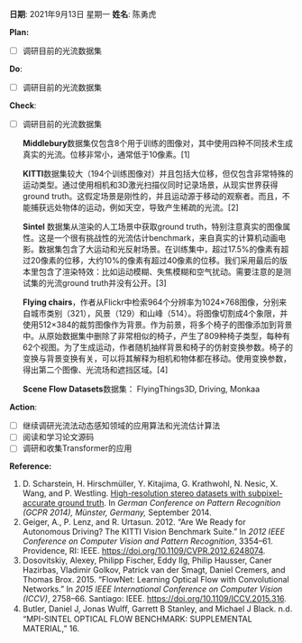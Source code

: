 **日期**: 2021年9月13日 星期一      **姓名**: 陈勇虎 

**Plan:**

- [ ]  调研目前的光流数据集

**Do**:

- [ ] 调研目前的光流数据集

**Check**:

- [ ] 调研目前的光流数据集

  **Middlebury**数据集仅包含8个用于训练的图像对，其中使用四种不同技术生成真实的光流。位移非常小，通常低于10像素。[1]

  **KITTI**数据集较大（194个训练图像对）并且包括大位移，但仅包含非常特殊的运动类型。通过使用相机和3D激光扫描仪同时记录场景，从现实世界获得ground truth。这假定场景是刚性的，并且运动源于移动的观察者。而且，不能捕获远处物体的运动，例如天空，导致产生稀疏的光流。[2]

  **Sintel** 数据集从渲染的人工场景中获取ground truth，特别注意真实的图像属性。这是一个很有挑战性的光流估计benchmark，来自真实的计算机动画电影。数据集包含了大运动和光反射场景。在训练集中，超过17.5%的像素有超过20像素的位移，大约10%的像素有超过40像素的位移。我们采用最后的版本里包含了渲染特效：比如运动模糊、失焦模糊和空气扰动。需要注意的是测试集的光流ground truth并没有公开。[3]

  **Flying chairs**，作者从Flickr中检索964个分辨率为1024×768图像，分别来自城市类别（321），风景（129）和山峰（514）。将图像切割成4个象限，并使用512×384的裁剪图像作为背景。作为前景，将多个椅子的图像添加到背景中。从原始数据集中删除了非常相似的椅子，产生了809种椅子类型，每种有62个视图。为了生成运动，作者随机抽样背景和椅子的仿射变换参数。椅子的变换与背景变换有关，可以将其解释为相机和物体都在移动。使用变换参数，得出第二个图像、光流场和遮挡区域。[4]

  **Scene Flow Datasets**数据集： FlyingThings3D, Driving, Monkaa

**Action**:

- [ ] 继续调研光流法动态感知领域的应用算法和光流估计算法
- [ ] 阅读和学习论文源码
- [ ] 调研和收集Transformer的应用

**Reference:**

1. D. Scharstein, H. Hirschmüller, Y. Kitajima, G. Krathwohl, N. Nesic, X. Wang, and P. Westling. [High-resolution stereo datasets with subpixel-accurate ground truth](http://www.cs.middlebury.edu/~schar/papers/datasets-gcpr2014.pdf).
   In *German Conference on Pattern Recognition (GCPR 2014), Münster, Germany,* September 2014.
2. Geiger, A., P. Lenz, and R. Urtasun. 2012. “Are We Ready for Autonomous Driving? The KITTI Vision Benchmark Suite.” In *2012 IEEE Conference on Computer Vision and Pattern Recognition*, 3354–61. Providence, RI: IEEE. https://doi.org/10.1109/CVPR.2012.6248074.
3. Dosovitskiy, Alexey, Philipp Fischer, Eddy Ilg, Philip Hausser, Caner Hazirbas, Vladimir Golkov, Patrick van der Smagt, Daniel Cremers, and Thomas Brox. 2015. “FlowNet: Learning Optical Flow with Convolutional Networks.” In *2015 IEEE International Conference on Computer Vision (ICCV)*, 2758–66. Santiago: IEEE. https://doi.org/10.1109/ICCV.2015.316.
4. Butler, Daniel J, Jonas Wulﬀ, Garrett B Stanley, and Michael J Black. n.d. “MPI-SINTEL OPTICAL FLOW BENCHMARK: SUPPLEMENTAL MATERIAL,” 16.

















